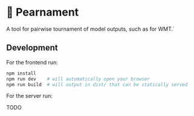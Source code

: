 # 🍐 Pearnament

A tool for pairwise tournament of model outputs, such as for WMT.´

## Development

For the frontend run:

```bash
npm install
npm run dev    # will automatically open your browser
npm run build  # will output in dist/ that can be statically served
```

For the server run:

TODO